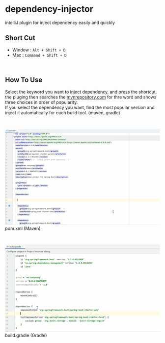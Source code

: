 # dependency-injector
intelliJ plugin for inject dependency easily and quickly

## Short Cut
<ul>
    <li> Window : <code>Alt + Shift + D</code> </li>
    <li> Mac : <code>Command + Shift + D</code> </li>
</ul>

<br> 

## How To Use
Select the keyword you want to inject dependency, and press the shortcut. <br/>
the pluging then searches the <a href="https://mvnrepository.com">mvnrepository.com</a> for thre word and shows three choices in order of popularity. <br/>
If you select the dependency you want, find the most popular version and inject it automatically for each build tool. (maven, gradle)

<br>

![image](https://github.com/shinsunyoung/dependency-injector/blob/master/maven.gif?raw=true) <br>
pom.xml (Maven) 

<br>

![image](https://github.com/shinsunyoung/dependency-injector/blob/master/gradle.gif?raw=true) <br>
build.gradle (Gradle)
